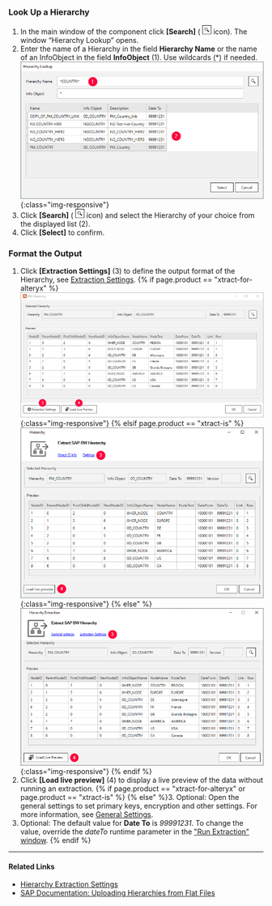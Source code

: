
### Look Up a Hierarchy

1. In the main window of the component click **[Search]** ( ![magnifying-glass](/img/content/icons/magnifying-glass.png) icon). The window “Hierarchy Lookup” opens.
2. Enter the name of a Hierarchy in the field **Hierarchy Name** or the name of an InfoObject in the field **InfoObject** (1). Use wildcards (*) if needed. <br>
![Look Up Hierarchy](/img/content/extractors.bwhier/Hierarchy-Search-01.png){:class="img-responsive"}
3. Click **[Search]** ( ![magnifying-glass](/img/content/icons/magnifying-glass.png) icon) and select the Hierarchy of your choice from the displayed list (2).
4. Click **[Select]** to confirm.


### Format the Output
1. Click **[Extraction Settings]** (3) to define the output format of the Hierarchy, see [Extraction Settings](./hierarchies-extraction-settings).
{% if page.product == "xtract-for-alteryx" %}![Hierarchy](/img/content/extractors.bwhier/Define-Data-Source-Hierarchy.png){:class="img-responsive"} {% elsif page.product == "xtract-is" %}![Hierarchy](/img/content/xis/xis-hierarchy.png){:class="img-responsive"} {% else" %}![Hierarchy](/img/content/xu/hierarchy-settings.png){:class="img-responsive"} {% endif %}
2. Click **[Load live preview]** (4) to display a live preview of the data without running an extraction.
{% if page.product == "xtract-for-alteryx" or page.product == "xtract-is" %} {% else" %}3. Optional: Open the general settings to set primary keys, encryption and other settings. For more information, see [General Settings](../getting-started/general-settings). 
4. Optional: The default value for **Date To** is *99991231*. To change the value, override the *dateTo* runtime parameter in the ["Run Extraction" window](../getting-started/run-an-extraction). {% endif %}

****
#### Related Links
- [Hierarchy Extraction Settings](./hierarchies-extraction-settings)
- [SAP Documentation: Uploading Hierarchies from Flat Files](https://help.sap.com/saphelp_scm700_ehp02/helpdata/en/fa/e92637c2cbf357e10000009b38f936/frameset.htm)
